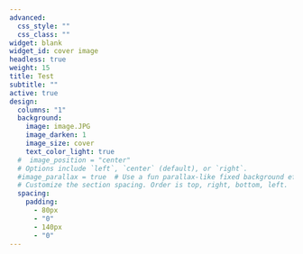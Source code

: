 ```yaml
---
advanced:
  css_style: ""
  css_class: ""
widget: blank
widget_id: cover image
headless: true
weight: 15
title: Test
subtitle: ""
active: true
design:
  columns: "1"
  background:
    image: image.JPG
    image_darken: 1
    image_size: cover
    text_color_light: true
  #  image_position = "center"  
  # Options include `left`, `center` (default), or `right`.
  #image_parallax = true  # Use a fun parallax-like fixed background effect? true/false
  # Customize the section spacing. Order is top, right, bottom, left.
  spacing: 
    padding:
      - 80px
      - "0"
      - 140px
      - "0"
---
```

